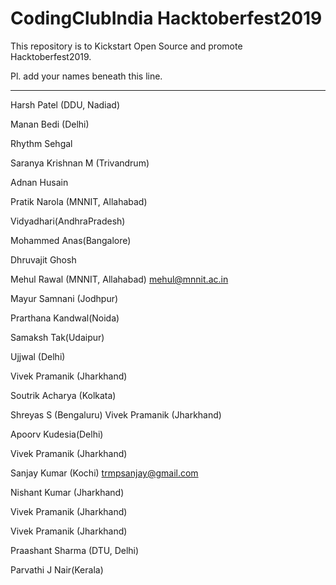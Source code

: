 CodingClubIndia Hacktoberfest2019
==================================================================================

This repository is to Kickstart Open Source and promote Hacktoberfest2019.

Pl. add your names beneath this line.
 
 ---------------------------------------------------------------------------------

Harsh Patel (DDU, Nadiad)

Manan Bedi (Delhi)

Rhythm Sehgal

Saranya Krishnan M (Trivandrum)

 Adnan Husain 

 Pratik Narola (MNNIT, Allahabad)

 Vidyadhari(AndhraPradesh)

 Mohammed Anas(Bangalore)
 
 Dhruvajit Ghosh 

Mehul Rawal (MNNIT, Allahabad)  mehul@mnnit.ac.in

Mayur Samnani (Jodhpur)

Prarthana Kandwal(Noida)

Samaksh Tak(Udaipur)

Ujjwal (Delhi)


Vivek Pramanik (Jharkhand)

Soutrik Acharya (Kolkata)

Shreyas S (Bengaluru)
Vivek Pramanik (Jharkhand)


Apoorv Kudesia(Delhi)


Vivek Pramanik (Jharkhand)


Sanjay Kumar (Kochi) trmpsanjay@gmail.com


Nishant Kumar (Jharkhand)


Vivek Pramanik (Jharkhand)


Vivek Pramanik (Jharkhand)


Praashant Sharma (DTU, Delhi)

Parvathi J Nair(Kerala)
